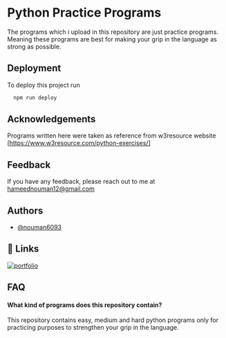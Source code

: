 
# Python Practice Programs

The programs which i upload in this repository are just practice programs. Meaning these programs are best for making your grip in the language as strong as possible.


## Deployment

To deploy this project run

```bash
  npm run deploy
```


## Acknowledgements

Programs written here were taken as reference from w3resource website [https://www.w3resource.com/python-exercises/]
## Feedback

If you have any feedback, please reach out to me at hameednouman12@gmail.com


## Authors

- [@nouman6093](https://github.com/nouman6093)


## 🔗 Links
[![portfolio](https://img.shields.io/badge/my_portfolio-000?style=for-the-badge&logo=ko-fi&logoColor=white)](https://linktr.ee/noumanhameed)


## FAQ

#### What kind of programs does this repository contain?

This repository contains easy, medium and hard python programs only for practicing purposes to strengthen your grip in the language.

